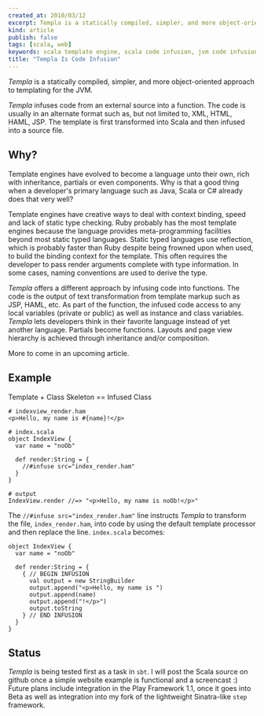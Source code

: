 ```yaml
---
created_at: 2010/03/12
excerpt: Templa is a statically compiled, simpler, and more object-oriented approach to templating for the JVM.
kind: article
publish: false
tags: [scala, web]
keywords: scala template engine, scala code infusion, jvm code infusion
title: "Templa Is Code Infusion"
---
```


_Templa_ is a statically compiled, simpler, and more object-oriented approach to templating for the JVM.

_Templa_ infuses code from an external source into a function.
The code is usually in an alternate format such as, but not limited to, 
XML, HTML, HAML, JSP. The template is first transformed into Scala 
and then infused into a source file.

## Why?

Template engines have evolved to 
become a language unto their own, rich with inheritance, partials 
or even components. Why is that a good thing when a developer's primary language such as Java, Scala or C# already does that very well?

Template engines have creative ways to deal with context binding, speed
and lack of static type checking. Ruby probably has the most template
engines because the language provides meta-programming facilities
beyond most static typed languages.  Static typed languages use 
reflection, which is probably faster than Ruby despite being frowned upon when used,
to build the binding context for the template. This often requires
the developer to pass render arguments complete with type information. In
some cases, naming conventions are used to derive the type.

_Templa_ offers a different approach by infusing code into
functions. The code is the output of text transformation from template
markup such as JSP, HAML, etc. As part of the function, the infused code access to any local
variables (private or public) as well as instance and class variables.
_Templa_ lets developers
think in their favorite language instead of yet another language.
Partials become functions. Layouts and page view hierarchy is achieved through inheritance and/or
composition.

More to come in an upcoming article.


## Example

Template + Class Skeleton == Infused Class

    # indexview_render.ham
    <p>Hello, my name is #{name}!</p>

    # index.scala
    object IndexView {
      var name = "noOb"
      
      def render:String = {
        //#infuse src="index_render.ham"
      }
    }

    # output
    IndexView.render //=> "<p>Hello, my name is noOb!</p>"

The `//#infuse src="index_render.ham"` line instructs _Templa_ to
transform the file, `index_render.ham`, into code by using the default template
processor and then replace the line. `index.scala` becomes:

    object IndexView {
      var name = "noOb"
      
      def render:String = {
        { // BEGIN INFUSION
          val output = new StringBuilder
          output.append("<p>Hello, my name is ")
          output.append(name)
          output.append("!</p>")
          output.toString
        } // END INFUSION
      }
    }

## Status

_Templa_ is being tested first as a task in `sbt`. I will post the Scala source
on github once a simple website example is functional and a screencast :) 
Future plans include integration in the Play Framework 1.1, once it goes into Beta as well
as integration into my fork of the lightweight Sinatra-like `step` framework.
